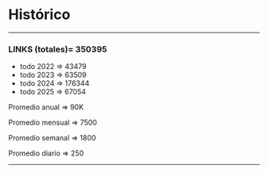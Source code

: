 # Histórico



***

### LINKS (totales)= 350395

* todo 2022 ⇒ 43479
* todo 2023 ⇒ 63509
* todo 2024 ⇒ 176344
* todo 2025 ⇒ 67054

Promedio anual ⇒ 90K&#x20;

Promedio mensual ⇒ 7500&#x20;

Promedio semanal ⇒ 1800

Promedio diario ⇒ 250



***

